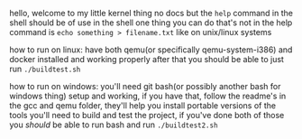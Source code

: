 hello, welcome to my little kernel thing
no docs but the `help` command in the shell should be of use
in the shell one thing you can do that's not in the help command is `echo something > filename.txt` like on unix/linux systems

how to run on linux:
have both qemu(or specifically qemu-system-i386) and docker installed and working properly
after that you should be able to just run `./buildtest.sh`

how to run on windows:
you'll need git bash(or possibly another bash for windows thing) setup and working, if you have that, follow the readme's in the gcc and qemu folder, they'll help you install portable versions of the tools you'll need to build and test the project, if you've done both of those you *should* be able to run bash and run `./buildtest2.sh`